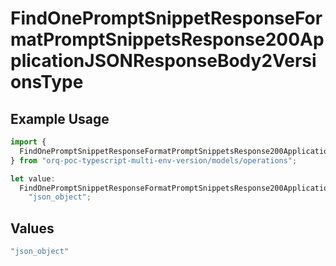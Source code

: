# FindOnePromptSnippetResponseFormatPromptSnippetsResponse200ApplicationJSONResponseBody2VersionsType

## Example Usage

```typescript
import {
  FindOnePromptSnippetResponseFormatPromptSnippetsResponse200ApplicationJSONResponseBody2VersionsType,
} from "orq-poc-typescript-multi-env-version/models/operations";

let value:
  FindOnePromptSnippetResponseFormatPromptSnippetsResponse200ApplicationJSONResponseBody2VersionsType =
    "json_object";
```

## Values

```typescript
"json_object"
```